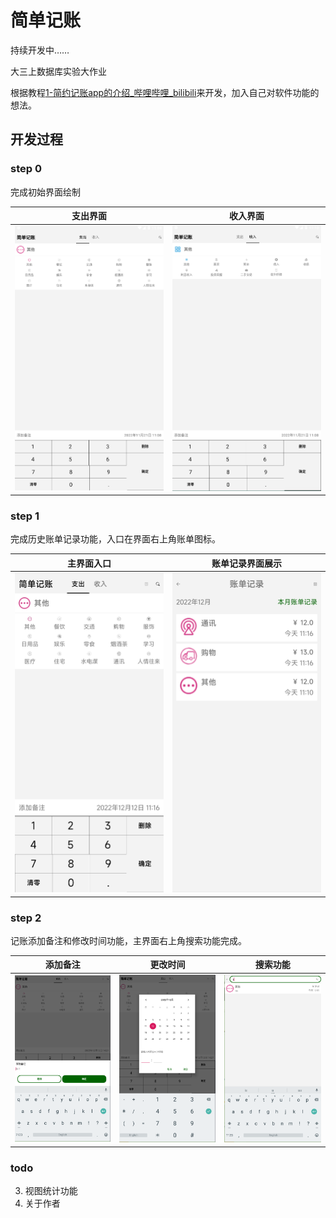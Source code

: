 # 简单记账

持续开发中……

大三上数据库实验大作业

根据教程[1-简约记账app的介绍_哔哩哔哩_bilibili](https://www.bilibili.com/video/BV1Ey4y1k73N?p=1)来开发，加入自己对软件功能的想法。

## 开发过程

### step 0

完成初始界面绘制

|                支出界面                |                收入界面                 |
| :------------------------------------: | :-------------------------------------: |
| ![step0图1主界面支出](img/step0_1.png) | ![step0图二主界面收入](img/step0_2.png) |

### step 1

完成历史账单记录功能，入口在界面右上角账单图标。

|                 主界面入口                 |             账单记录界面展示              |
| :----------------------------------------: | :---------------------------------------: |
| ![step1图1主界面图标展示](img/step1_1.jpg) | ![step1图二账单记录界面](img/step1_2.jpg) |

### step 2

记账添加备注和修改时间功能，主界面右上角搜索功能完成。

|                 添加备注                 |               更改时间                | 搜索功能                              |
| :--------------------------------------: | :-----------------------------------: | ------------------------------------- |
| ![step2图1添加备注展示](img/step2_1.png) | ![step2图二更改时间](img/step2_2.png) | ![step2图二搜索功能](img/step2_3.png) |

### todo

3. 视图统计功能
4. 关于作者